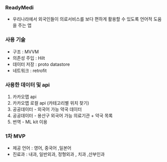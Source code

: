 ### ReadyMedi
- 우리나라에서 외국인들이 의료서비스를 보다 편하게 활용할 수 있도록 언어적 도움을 주는 앱

### 사용 기술
- 구조 : MVVM
- 의존성 주입 : Hilt
- 데이터 저장 : proto datastore
- 네트워크 : retrofit

### 사용한 데이터 및 api
1. 카카오맵 api
2. 카카오맵 로컬 api (카테고리별 위치 찾기)
3. 공공데이터 - 외국어 가능 약국 데이터
4. 공공데이터 - 용산구 외국어 가능 의료기관 + 약국 목록
5. 번역 - ML kit 이용

### 1차 MVP
- 제공 언어 : 영어, 중국어 ,일본어
- 진료과 : 내과, 일반외과, 정형외과 , 치과 ,산부인과
